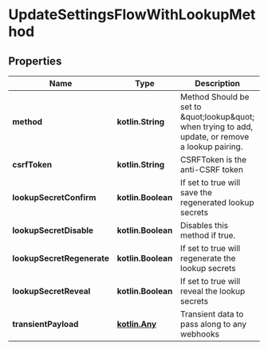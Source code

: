 
# UpdateSettingsFlowWithLookupMethod

## Properties
| Name | Type | Description | Notes |
| ------------ | ------------- | ------------- | ------------- |
| **method** | **kotlin.String** | Method  Should be set to \&quot;lookup\&quot; when trying to add, update, or remove a lookup pairing. |  |
| **csrfToken** | **kotlin.String** | CSRFToken is the anti-CSRF token |  [optional] |
| **lookupSecretConfirm** | **kotlin.Boolean** | If set to true will save the regenerated lookup secrets |  [optional] |
| **lookupSecretDisable** | **kotlin.Boolean** | Disables this method if true. |  [optional] |
| **lookupSecretRegenerate** | **kotlin.Boolean** | If set to true will regenerate the lookup secrets |  [optional] |
| **lookupSecretReveal** | **kotlin.Boolean** | If set to true will reveal the lookup secrets |  [optional] |
| **transientPayload** | [**kotlin.Any**](.md) | Transient data to pass along to any webhooks |  [optional] |



